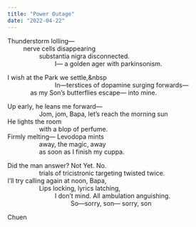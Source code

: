 ```yaml
---
title: "Power Outage"
date: "2022-04-22"
---
```


  
  
  
Thunderstorm lolling—   
         nerve cells disappearing   
                  substantia nigra disconnected.   
                           I— a golden ager with parkinsonism.   

I wish at the Park we settle,&nbsp  
                           In—terstices of dopamine surging forwards—   
             as my Son’s butterflies escape— into mine. 

  

Up early, he leans me forward—   
                  Jom, jom, Bapa, let’s reach the morning sun   
He lights the room   
                  with a blop of perfume.   
Firmly melting— Levodopa mints   
                  away, the magic, away   
                  as soon as I finish my cuppa. 

  

Did the man answer? Not Yet. No.   
                  trials of tricistronic targeting twisted twice.   
I’ll try calling again at noon, Bapa,   
                  Lips locking, lyrics latching,   
                           I don’t mind. All ambulation anguishing.  
                                    So—sorry, son— sorry, son   

  
  
  
Chuen
